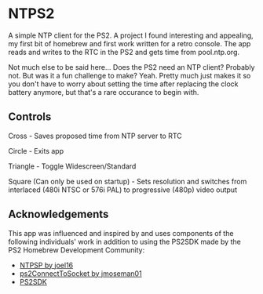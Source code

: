 # NTPS2

A simple NTP client for the PS2. A project I found interesting and appealing, my first bit of homebrew and first work written for a retro console. The app reads and writes to the RTC in the PS2 and gets time from pool.ntp.org.

Not much else to be said here... Does the PS2 need an NTP client? Probably not. But was it a fun challenge to make? Yeah. Pretty much just makes it so you don't have to worry about setting the time after replacing the clock battery anymore, but that's a rare occurance to begin with.

## Controls
Cross - Saves proposed time from NTP server to RTC

Circle - Exits app

Triangle - Toggle Widescreen/Standard

Square (Can only be used on startup) - Sets resolution and switches from interlaced (480i NTSC or 576i PAL) to progressive (480p) video output

## Acknowledgements
This app was influenced and inspired by and uses components of the following individuals' work in addition to using the PS2SDK made by the PS2 Homebrew Development Community:
- [NTPSP by joel16](https://github.com/joel16/NTPSP)
- [ps2ConnectToSocket by jmoseman01](https://github.com/jmoseman01/ps2ConnectToSocket/tree/main)
- [PS2SDK](https://github.com/ps2dev/ps2sdk)
